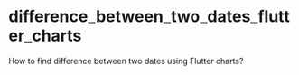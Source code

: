 # difference_between_two_dates_flutter_charts
How to find difference between two dates using Flutter charts?
